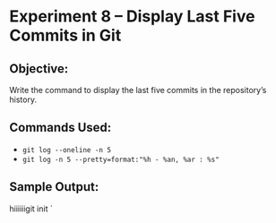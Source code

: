 # Experiment 8 – Display Last Five Commits in Git

## Objective:
Write the command to display the last five commits in the repository’s history.

## Commands Used:
- `git log --oneline -n 5`
- `git log -n 5 --pretty=format:"%h - %an, %ar : %s"`

## Sample Output:
hiiiiiigit init
`
